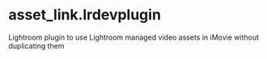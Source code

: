 # asset_link.lrdevplugin
Lightroom plugin to use Lightroom managed video assets in iMovie without duplicating them
